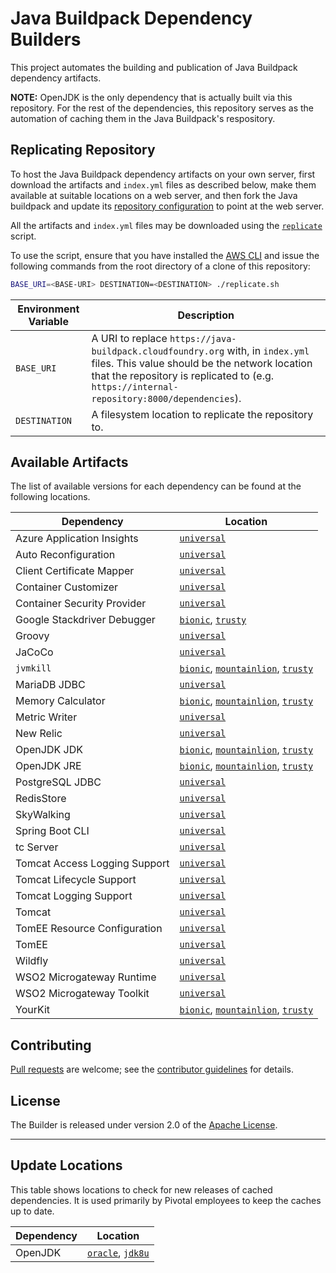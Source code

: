 # Java Buildpack Dependency Builders
This project automates the building and publication of Java Buildpack dependency artifacts.

**NOTE:**  OpenJDK is the only dependency that is actually built via this repository.  For the rest of the dependencies, this repository serves as the automation of caching them in the Java Buildpack's respository.

## Replicating Repository
To host the Java Buildpack dependency artifacts on your own server, first download the artifacts and `index.yml` files as described below, make them available at suitable locations on a web server, and then fork the Java buildpack and update its [repository configuration](https://github.com/cloudfoundry/java-buildpack/blob/master/docs/extending-repositories.md#configuration) to point at the web server.

All the artifacts and `index.yml` files may be downloaded using the [`replicate`](replicate.sh) script.

To use the script, ensure that you have installed the [AWS CLI][c] and issue the following commands from the root directory of a clone of this repository:

```bash
BASE_URI=<BASE-URI> DESTINATION=<DESTINATION> ./replicate.sh
```

| Environment Variable | Description |
| ------ | ----------- |
| `BASE_URI` | A URI to replace `https://java-buildpack.cloudfoundry.org` with, in `index.yml` files.  This value should be the network location that the repository is replicated to (e.g. `https://internal-repository:8000/dependencies`).
| `DESTINATION` | A filesystem location to replicate the repository to.


## Available Artifacts
The list of available versions for each dependency can be found at the following locations.

| Dependency | Location
| ---------- | ---------
| Azure Application Insights | [`universal`](https://java-buildpack.cloudfoundry.org/azure-application-insights/index.yml)
| Auto Reconfiguration | [`universal`](https://java-buildpack.cloudfoundry.org/auto-reconfiguration/index.yml)
| Client Certificate Mapper | [`universal`](https://java-buildpack.cloudfoundry.org/client-certificate-mapper/index.yml)
| Container Customizer | [`universal`](https://java-buildpack.cloudfoundry.org/container-customizer/index.yml)
| Container Security Provider | [`universal`](https://java-buildpack.cloudfoundry.org/container-security-provider/index.yml)
| Google Stackdriver Debugger | [`bionic`](https://java-buildpack.cloudfoundry.org/google-stackdriver-debugger/bionic/x86_64/index.yml), [`trusty`](https://java-buildpack.cloudfoundry.org/google-stackdriver-debugger/trusty/x86_64/index.yml)
| Groovy | [`universal`](https://java-buildpack.cloudfoundry.org/groovy/index.yml)
| JaCoCo | [`universal`](https://java-buildpack.cloudfoundry.org/jacoco/index.yml)
| `jvmkill` | [`bionic`](https://java-buildpack.cloudfoundry.org/jvmkill/bionic/x86_64/index.yml), [`mountainlion`](https://java-buildpack.cloudfoundry.org/jvmkill/mountainlion/x86_64/index.yml), [`trusty`](https://java-buildpack.cloudfoundry.org/jvmkill/trusty/x86_64/index.yml)
| MariaDB JDBC | [`universal`](https://java-buildpack.cloudfoundry.org/mariadb-jdbc/index.yml)
| Memory Calculator | [`bionic`](https://java-buildpack.cloudfoundry.org/memory-calculator/bionic/x86_64/index.yml), [`mountainlion`](https://java-buildpack.cloudfoundry.org/memory-calculator/mountainlion/x86_64/index.yml), [`trusty`](https://java-buildpack.cloudfoundry.org/memory-calculator/trusty/x86_64/index.yml)
| Metric Writer | [`universal`](https://java-buildpack.cloudfoundry.org/metric-writer/index.yml)
| New Relic | [`universal`](https://download.run.pivotal.io/new-relic/index.yml)
| OpenJDK JDK | [`bionic`](https://java-buildpack.cloudfoundry.org/openjdk-jdk/bionic/x86_64/index.yml), [`mountainlion`](https://java-buildpack.cloudfoundry.org/openjdk-jdk/mountainlion/x86_64/index.yml), [`trusty`](https://java-buildpack.cloudfoundry.org/openjdk-jdk/trusty/x86_64/index.yml)
| OpenJDK JRE | [`bionic`](https://java-buildpack.cloudfoundry.org/openjdk/bionic/x86_64/index.yml), [`mountainlion`](https://java-buildpack.cloudfoundry.org/openjdk/mountainlion/x86_64/index.yml), [`trusty`](https://java-buildpack.cloudfoundry.org/openjdk/trusty/x86_64/index.yml)
| PostgreSQL JDBC | [`universal`](https://java-buildpack.cloudfoundry.org/postgresql-jdbc/index.yml)
| RedisStore | [`universal`](https://java-buildpack.cloudfoundry.org/redis-store/index.yml)
| SkyWalking | [`universal`](https://java-buildpack.cloudfoundry.org/sky-walking/index.yml)
| Spring Boot CLI | [`universal`](https://java-buildpack.cloudfoundry.org/spring-boot-cli/index.yml)
| tc Server| [`universal`](https://download.run.pivotal.io/tc-server/index.yml)
| Tomcat Access Logging Support | [`universal`](https://java-buildpack.cloudfoundry.org/tomcat-access-logging-support/index.yml)
| Tomcat Lifecycle Support | [`universal`](https://java-buildpack.cloudfoundry.org/tomcat-lifecycle-support/index.yml)
| Tomcat Logging Support | [`universal`](https://java-buildpack.cloudfoundry.org/tomcat-logging-support/index.yml)
| Tomcat | [`universal`](https://java-buildpack.cloudfoundry.org/tomcat/index.yml)
| TomEE Resource Configuration | [`universal`](https://java-buildpack.cloudfoundry.org/tomee-resource-configuration/index.yml)
| TomEE | [`universal`](https://java-buildpack.cloudfoundry.org/tomee/index.yml)
| Wildfly | [`universal`](https://java-buildpack.cloudfoundry.org/wildfly/index.yml)
| WSO2 Microgateway Runtime | [`universal`](https://download.run.pivotal.io/wso2-microgateway-runtime/index.yml)
| WSO2 Microgateway Toolkit | [`universal`](https://download.run.pivotal.io/wso2-microgateway-toolkit/index.yml)
| YourKit | [`bionic`](https://download.run.pivotal.io/your-kit/bionic/x86_64/index.yml), [`mountainlion`](https://download.run.pivotal.io/your-kit/mountainlion/x86_64/index.yml), [`trusty`](https://download.run.pivotal.io/your-kit/trusty/x86_64/index.yml)

## Contributing
[Pull requests][p] are welcome; see the [contributor guidelines][g] for details.

## License
The Builder is released under version 2.0 of the [Apache License][a].

[a]: http://www.apache.org/licenses/LICENSE-2.0
[c]: https://aws.amazon.com/cli/
[g]: CONTRIBUTING.md
[p]: http://help.github.com/send-pull-requests

---

## Update Locations
This table shows locations to check for new releases of cached dependencies.  It is used primarily by Pivotal employees to keep the caches up to date.

| Dependency | Location
| ---------- | --------
| OpenJDK | [`oracle`](http://www.oracle.com/technetwork/java/javase/downloads/index.html), [`jdk8u`](http://hg.openjdk.java.net/jdk8u/jdk8u)
